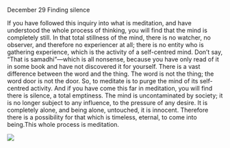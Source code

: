 December 29
Finding silence

If you have followed this inquiry into what is meditation, and have understood the whole process of thinking, you will find that the mind is completely still. In that total stillness of the mind, there is no watcher, no observer, and therefore no experiencer at all; there is no entity who is gathering experience, which is the activity of a self-centred mind. Don’t say, “That is samadhi”—which is all nonsense, because you have only read of it in some book and have not discovered it for yourself. There is a vast difference between the word and the thing. The word is not the thing; the word door is not the door.
So, to meditate is to purge the mind of its self-centred activity. And if you have come this far in meditation, you will find there is silence, a total emptiness. The mind is uncontaminated by society; it is no longer subject to any influence, to the pressure of any desire. It is completely alone, and being alone, untouched, it is innocent. Therefore there is a possibility for that which is timeless, eternal, to come into being.This whole process is meditation.

![](https://mermaid.ink/img/pako:eNo1Uk1v2zAM_SuCDjslWVwnru3DgHy4bYBlC-YWAybvoFhMIkymDFkumgX576OV5fZEPvLxUbzw2irgOT862Z7Y1x8VLsQWlPbSa4u_K1yKN1TgOi9RaTyynbM1dB2zB_Z60viHYsRaiVfrpWGl18bg__xWo6LcWnyz7Kf09Qkc-8y-7ztw7wEWHy04DViDI14hdr07DhpD4dCgBHMYrwC9A8UWtdfv2p-J-SRKbYYy9onddIum9XrQpeyzCPVvWFv0stEoPZXvz6y0tYbQ4EUsjMWhfINIftDfh92Ine06vdeGpIJJ3YAZDC3hZpU2xMbjL2xJuwlgRfYDWJPXAAoyE8ATzRrAM40VwAuJB7DhI96Aa6RWtP5LhYxV3J-ggYrnBBUcZG98xSu8ElX23pZnrHnuXQ8j3reKbK21pI9reH6QpqNoK5HnF_7B83EWP0ySaRqnsyiLsmQWj_iZ59E8nTwmWZYm8TSOojiaXUf8r7XUIpo8phRI5_P5wzSJs2lyVynoHKy7K0N4bW9nE64n6P4KTQbK9R9fV8MO?type=png)

